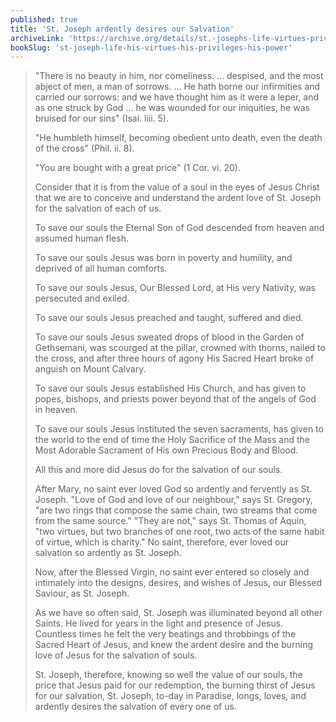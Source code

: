 ```yaml
---
published: true
title: 'St. Joseph ardently desires our Salvation'
archiveLink: 'https://archive.org/details/st.-josephs-life-virtues-privileges-power/page/344?view=theater'
bookSlug: 'st-joseph-life-his-virtues-his-privileges-his-power'
---
```


> "There is no beauty in him, nor comeliness. ... despised, and the most abject of men, a man of sorrows. ... He hath borne our infirmities and carried our sorrows: and we have thought him as it were a leper, and as one struck by God ... he was wounded for our iniquities, he was bruised for our sins" (Isai. liii. 5).
>
> "He humbleth himself, becoming obedient unto death, even the death of the cross" (Phil. ii. 8).
>
> "You are bought with a great price" (1 Cor. vi. 20).
>
> Consider that it is from the value of a soul in the eyes of Jesus Christ that we are to conceive and understand the ardent love of St. Joseph for the salvation of each of us.
>
> To save our souls the Eternal Son of God descended from heaven and assumed human flesh.
>
> To save our souls Jesus was born in poverty and humility, and deprived of all human comforts.
>
> To save our souls Jesus, Our Blessed Lord, at His very Nativity, was persecuted and exiled.
>
> To save our souls Jesus preached and taught, suffered and died.
>
> To save our souls Jesus sweated drops of blood in the Garden of Gethsemani, was scourged at the pillar, crowned with thorns, nailed to the cross, and after three hours of agony His Sacred Heart broke of anguish on Mount Calvary.
>
> To save our souls Jesus established His Church, and has given to popes, bishops, and priests power beyond that of the angels of God in heaven.
>
> To save our souls Jesus instituted the seven sacraments, has given to the world to the end of time the Holy Sacrifice of the Mass and the Most Adorable Sacrament of His own Precious Body and Blood.
>
> All this and more did Jesus do for the salvation of our souls.
>
> After Mary, no saint ever loved God so ardently and fervently as St. Joseph. "Love of God and love of our neighbour," says St. Gregory, "are two rings that compose the same chain, two streams that come from the same source." "They are not," says St. Thomas of Aquin, "two virtues, but two branches of one root, two acts of the same habit of virtue, which is charity." No saint, therefore, ever loved our salvation so ardently as St. Joseph.
>
> Now, after the Blessed Virgin, no saint ever entered so closely and intimately into the designs, desires, and wishes of Jesus, our Blessed Saviour, as St. Joseph.
>
> As we have so often said, St. Joseph was illuminated beyond all other Saints. He lived for years in the light and presence of Jesus. Countless times he felt the very beatings and throbbings of the Sacred Heart of Jesus, and knew the ardent desire and the burning love of Jesus for the salvation of souls.
>
> St. Joseph, therefore, knowing so well the value of our souls, the price that Jesus paid for our redemption, the burning thirst of Jesus for our salvation, St. Joseph, to-day in Paradise, longs, loves, and ardently desires the salvation of every one of us.
